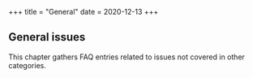 +++
title = "General"
date = 2020-12-13
+++

## General issues

This chapter gathers FAQ entries related to issues not covered in other categories.